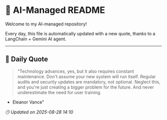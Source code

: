# 🧠 AI-Managed README

Welcome to my AI-managed repository!

Every day, this file is automatically updated with a new quote, thanks to a LangChain + Gemini AI agent.

---

## 📅 Daily Quote

> "Technology advances, yes, but it also requires constant maintenance. Don't assume your new system will run itself. Regular audits and security updates are mandatory, not optional. Neglect this, and you're just creating a bigger problem for the future. And never underestimate the need for user training.
- Eleanor Vance"

*🕒 Updated on 2025-08-28 14:10*